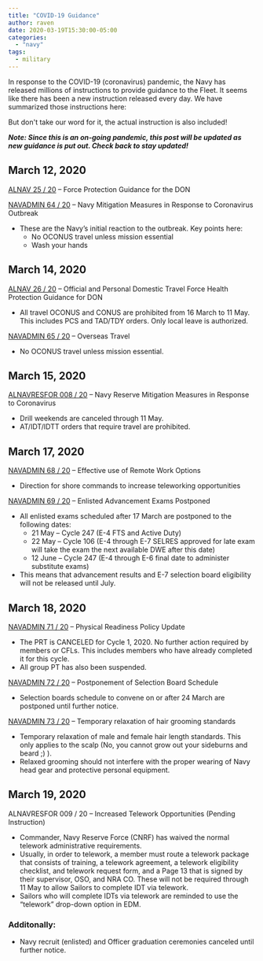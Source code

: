 ```yaml
---
title: "COVID-19 Guidance"
author: raven
date: 2020-03-19T15:30:00-05:00
categories:
  - "navy"
tags:
  - military
---
```


In response to the COVID-19 (coronavirus) pandemic, the Navy has released millions of instructions to provide guidance to the Fleet. It seems like there has been a new instruction released every day. We have summarized those instructions here:

But don't take our word for it, the actual instruction is also included!

<!--more-->

***Note: Since this is an on-going pandemic, this post will be updated as new guidance is put out. Check back to stay updated!***

## March 12, 2020

[ALNAV 25 / 20](https://www.public.navy.mil/bupers-npc/reference/messages/Documents/ALNAVS/ALN2020/ALN20025.txt) – Force Protection Guidance for the DON

[NAVADMIN 64 / 20](https://www.public.navy.mil/bupers-npc/reference/messages/Documents/NAVADMINS/NAV2020/NAV20064.txt) – Navy Mitigation Measures in Response to Coronavirus Outbreak

* These are the Navy’s initial reaction to the outbreak. Key points here: 
    * No OCONUS travel unless mission essential
    * Wash your hands

## March 14, 2020

[ALNAV 26 / 20](https://www.public.navy.mil/bupers-npc/reference/messages/Documents/ALNAVS/ALN2020/ALN20026.txt) – Official and Personal Domestic Travel Force Health Protection Guidance for DON

* All travel OCONUS and CONUS are prohibited from 16 March to 11 May. This includes PCS and TAD/TDY orders. Only local leave is authorized.

[NAVADMIN 65 / 20](https://www.public.navy.mil/bupers-npc/reference/messages/Documents/NAVADMINS/NAV2020/NAV20065.txt) – Overseas Travel

* No OCONUS travel unless mission essential.

## March 15, 2020

[ALNAVRESFOR 008 / 20](https://www.public.navy.mil/nrh/ALNAVRESFOR/ALNAVRESFOR%202020/2020%20ALNAVRESFOR%20CNRF/2020%20ALNAVRESFOR%20008%20CNRF-FY20%20NAVY%20RESERVE%20MITIGATION%20MEASURES%20IN%20RESPONSE%20TO%20CORONAVIRUS.txt) – Navy Reserve Mitigation Measures in Response to Coronavirus

* Drill weekends are canceled through 11 May. 
* AT/IDT/IDTT orders that require travel are prohibited.

## March 17, 2020

[NAVADMIN 68 / 20](https://www.public.navy.mil/bupers-npc/reference/messages/Documents/NAVADMINS/NAV2020/NAV20068.txt) – Effective use of Remote Work Options

* Direction for shore commands to increase teleworking opportunities

[NAVADMIN 69 / 20](https://www.public.navy.mil/bupers-npc/reference/messages/Documents/NAVADMINS/NAV2020/NAV20069.txt) – Enlisted Advancement Exams Postponed

* All enlisted exams scheduled after 17 March are postponed to the following dates:
    * 21 May – Cycle 247 (E-4 FTS and Active Duty)
    * 22 May – Cycle 106 (E-4 through E-7 SELRES approved for late exam will take the exam the next available DWE after this date)
    * 12 June – Cycle 247 (E-4 through E-6 final date to administer substitute exams)
* This means that advancement results and E-7 selection board eligibility will not be released until July.

## March 18, 2020

[NAVADMIN 71 / 20](https://www.public.navy.mil/bupers-npc/reference/messages/Documents/NAVADMINS/NAV2020/NAV20071.txt) – Physical Readiness Policy Update

* The PRT is CANCELED for Cycle 1, 2020. No further action required by members or CFLs. This includes members who have already completed it for this cycle.
* All group PT has also been suspended.

[NAVADMIN 72 / 20](https://www.public.navy.mil/bupers-npc/reference/messages/Documents/NAVADMINS/NAV2020/NAV20072.txt) – Postponement of Selection Board Schedule

* Selection boards schedule to convene on or after 24 March are postponed until further notice.

[NAVADMIN 73 / 20](https://www.public.navy.mil/bupers-npc/reference/messages/Documents/NAVADMINS/NAV2020/NAV20073.txt) – Temporary relaxation of hair grooming standards

* Temporary relaxation of male and female hair length standards. This only applies to the scalp (No, you cannot grow out your sideburns and beard ;) ).
* Relaxed grooming should not interfere with the proper wearing of Navy head gear and protective personal equipment.

## March 19, 2020

ALNAVRESFOR 009 / 20 – Increased Telework Opportunities (Pending Instruction)

* Commander, Navy Reserve Force (CNRF) has waived the normal telework administrative requirements.
* Usually, in order to telework, a member must route a telework package that consists of training, a telework agreement, a telework eligibility checklist, and telework request form, and a Page 13 that is signed by their supervisor, OSO, and NRA CO. These will not be required through 11 May to allow Sailors to complete IDT via telework.
* Sailors who will complete IDTs via telework are reminded to use the “telework” drop-down option in EDM.

### Additonally:

* Navy recruit (enlisted) and Officer graduation ceremonies canceled until further notice.

